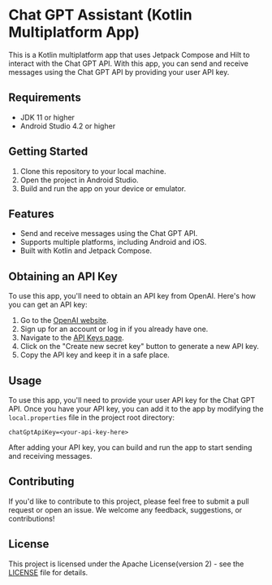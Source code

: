 # Chat GPT Assistant (Kotlin Multiplatform App)

This is a Kotlin multiplatform app that uses Jetpack Compose and Hilt to interact with the Chat GPT API. 
With this app, you can send and receive messages using the Chat GPT API by providing your user API key.

## Requirements

- JDK 11 or higher
- Android Studio 4.2 or higher

## Getting Started

1. Clone this repository to your local machine.
2. Open the project in Android Studio.
3. Build and run the app on your device or emulator.

## Features

- Send and receive messages using the Chat GPT API.
- Supports multiple platforms, including Android and iOS.
- Built with Kotlin and Jetpack Compose.

## Obtaining an API Key

To use this app, you'll need to obtain an API key from OpenAI. Here's how you can get an API key:

1. Go to the [OpenAI website](https://openai.com/).
2. Sign up for an account or log in if you already have one.
3. Navigate to the [API Keys page](https://platform.openai.com/account/api-keys).
4. Click on the "Create new secret key" button to generate a new API key.
5. Copy the API key and keep it in a safe place.

## Usage

To use this app, you'll need to provide your user API key for the Chat GPT API. Once you have your API key, you can add it to the app by modifying the `local.properties` file in the project root directory:

```
chatGptApiKey=<your-api-key-here>
```

After adding your API key, you can build and run the app to start sending and receiving messages.

## Contributing

If you'd like to contribute to this project, please feel free to submit a pull request or open an issue. We welcome any feedback, suggestions, or contributions!

## License

This project is licensed under the Apache License(version 2) - see the [LICENSE](LICENSE) file for details.